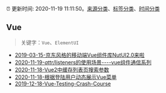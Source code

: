 :alarm_clock: 更新时间: 2020-11-19 11:11:50。[来源分类](../README.md)、[标签分类](../TAGS.md)、[时间分类](../TIMELINE.md)

## Vue


> 关键字：`Vue`、`ElementUI`



- [2019-03-15-京东风格的移动端Vue组件库NutUI2.0来啦](https://jdc.jd.com/archives/212979) 
- [2020-11-19-$attr/$listeners的使用场景----vue组件通信系列](https://juejin.im/post/6896742459678654472) 
- [2020-11-18-Vue2中缓存列表页搜索参数](https://juejin.im/post/6896739274763272199) 
- [2020-11-18-根据登陆用户动态展示Vue菜单](https://juejin.im/post/6896732256396640264) 
- [2019-12-18-Vue-Testing-Crash-Course](https://dev.to/blacksonic/vue-testing-crash-course-59kl) 